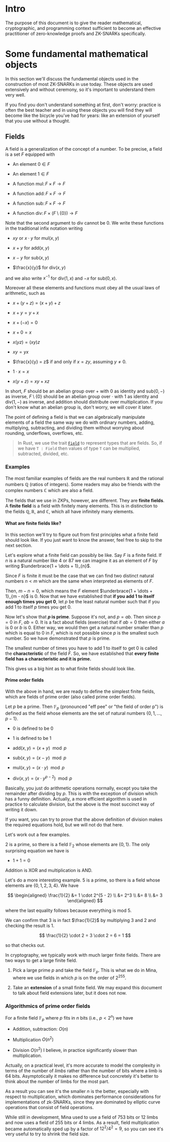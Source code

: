 # Intro

The purpose of this document is to give the reader mathematical, cryptographic, and programming context sufficient to become an effective practitioner of zero-knowledge proofs and ZK-SNARKs specifically.

# Some fundamental mathematical objects

In this section we'll discuss the fundamental objects used in the construction of most ZK-SNARKs in use today. These objects are used extensively and without ceremony, so it's important to understand them very well.

If you find you don't understand something at first, don't worry: practice is often the best teacher and in using these objects you will find they will become like the bicycle you've had for years: like an extension of yourself that you use without a thought.

## Fields

A field is a generalization of the concept of a number. To be precise, a field is a set $F$ equipped with

- An element $0 \in F$

- An element $1 \in F$

- A function $\mathsf{mul} \colon F \times F \to F$

- A function $\mathsf{add} \colon F \times F \to F$

- A function $\mathsf{sub} \colon F \times F \to F$

- A function $\mathsf{div} \colon F \times (F \setminus \{ 0 \}) \to F$

Note that the second argument to $\mathsf{div}$ cannot be $0$. We write these functions in the traditional infix notation writing

- $xy$ or $x \cdot y$ for $\mathsf{mul}(x, y)$

- $x + y$ for $\mathsf{add}(x, y)$

- $x - y$ for $\mathsf{sub}(x, y)$

- $\frac{x}{y}$ for $\mathsf{div}(x, y)$

and we also write $x^{-1}$ for $\mathsf{div}(1, x)$ and $-x$ for $\mathsf{sub}(0, x)$.

Moreover all these elements and functions must obey all the usual laws of arithmetic, such as

- $x + (y + z) = (x + y) + z$

- $x + y = y + x$

- $x + (- x) = 0$

- $x + 0 = x$

- $x (yz) = (x y)z$

- $x y = y x$

- $\frac{x}{y} = z$ if and only if $x = z y$, assuming $y \neq 0$.

- $1 \cdot x = x$

- $x (y + z) = xy + xz$

In short, $F$ should be an abelian group over $+$ with $0$ as identity and $\mathsf{sub}(0, -)$ as inverse, $F \setminus \{0 \}$ should be an abelian group over $\cdot$ with $1$ as identity and $\mathsf{div}(1, -)$ as inverse, and addition should distribute over multiplication. If you don't know what an abelian group is, don't worry, we will cover it later.

The point of defining a field is that we can algebraically manipulate elements of a field the same way we do with ordinary numbers, adding, multiplying, subtracting, and dividing them without worrying about rounding, underflows, overflows, etc.

> In Rust, we use the trait [`Field`](docs.todo) to represent types that are fields. So, if we have `T : Field` then values of type `T` can be multiplied, subtracted, divided, etc.

### Examples

The most familiar examples of fields are the real numbers $\mathbb{R}$ and the rational numbers $\mathbb{Q}$ (ratios of integers). Some readers may also be friends with the complex numbers $\mathbb{C}$ which are also a field.

The fields that we use in ZKPs, however, are different. They are **finite fields**. A **finite field** is a field with finitely many elements. This is in distinction to the fields $\mathbb{Q}, \mathbb{R}$, and $\mathbb{C}$, which all have infinitely many elements.

#### What are finite fields like?

In this section we'll try to figure out from first principles what a finite field should look like. If you just want to know the answer, feel free to skip to the next section.

Let's explore what a finite field can possibly be like. Say $F$ is a finite field. If $n$ is a natural number like $4$ or $87$ we can imagine it as an element of $F$ by writing $\underbrace{1 + \dots + 1}_{n}$.

Since $F$ is finite it must be the case that we can find two distinct natural numbers $n < m$ which are the same when interpreted as elements of $F$.

Then, $m - n = 0$, which means the $F$ element $\underbrace{1 + \dots + 1}_{m - n}$ is $0$. Now that we have established that **if you add $1$ to itself enough times you get $0$**, let $p$ be the least natural number such that if you add $1$ to itself $p$ times you get $0$.

Now let's show that **$p$ is prime**. Suppose it's not, and $p = a b$. Then since $p = 0$ in $F$, $ab = 0$. It is a fact about fields (exercise) that if $a b = 0$ then either $a$ is 0 or $b$ is 0. Either way, we would then get a natural number smaller than $p$ which is equal to $0$ in $F$, which is not possible since $p$ is the smallest such number. So we have demonstrated that $p$ is prime.

The smallest number of times you have to add $1$ to itself to get 0 is called the **characteristic** of the field $F$. So, we have established that **every finite field has a characteristic and it is prime.**

This gives us a big hint as to what finite fields should look like.

#### Prime order fields

With the above in hand, we are ready to define the simplest finite fields, which are fields of prime order (also called prime order fields).

Let $p$ be a prime. Then $\mathbb{F}_p$ (pronounced "eff pee" or "the field of order p") is defined as the field whose elements are the set of natural numbers $\{ 0, 1, \dots, p - 1\}$.

- $0$ is defined to be $0$

- $1$ is defined to be $1$

- $\mathsf{add}(x, y) = (x + y) \mod p$

- $\mathsf{sub}(x, y) = (x - y) \mod p$

- $\mathsf{mul}(x, y) = (x \cdot y) \mod p$

- $\mathsf{div}(x, y) = (x \cdot y^{p - 2}) \mod p$

Basically, you just do arithmetic operations normally, except you take the remainder after dividing by $p$. This is with the exception of division which has a funny definition. Actually, a more efficient algorithm is used in practice to calculate division, but the above is the most succinct way of writing it down.

If you want, you can try to prove that the above definition of division makes the required equations hold, but we will not do that here.

Let's work out a few examples.

2 is a prime, so there is a field $\mathbb{F}_2$ whose elements are $\{ 0, 1 \}$. The only surprising equation we have is

- $1 + 1 = 0$

Addition is XOR and multiplication is AND.

Let's do a more interesting example. 5 is a prime, so there is a field whose elements are $\{0,1,2,3,4\}$. We have

$$
\begin{aligned}
\frac{1}{2} &= 1 \cdot 2^{5 - 2} \\
&= 2^3 \\
&= 8 \\
&= 3
\end{aligned}
$$

where the last equality follows because everything is mod 5.

We can confirm that 3 is in fact $\frac{1}{2}$ by multiplying 3 and 2 and checking the result is 1.

$$
\frac{1}{2} \cdot 2 = 3 \cdot 2 = 6 = 1
$$

so that checks out.

In cryptography, we typically work with much larger finite fields. There are two ways to get a large finite field.

1. Pick a large prime $p$ and take the field $\mathbb{F}_p$. This is what we do in Mina, where we use fields in which $p$ is on the order of $2^{255}$.

2. Take an **extension** of a small finite field. We may expand this document to talk about field extensions later, but it does not now.

### Algorithmics of prime order fields

For a finite field $\mathbb{F}_p$ where $p$ fits in $n$ bits (i.e., $p < 2^n$) we have

- Addition, subtraction: $O(n)$

- Multiplication $O(n^2)$

- Division $O(n^2)$ I believe, in practice significantly slower than multiplication.

Actually, on a practical level, it's more accurate to model the complexity in terms of the number of *limbs* rather than the number of bits where a limb is 64 bits. Asymptotically it makes no difference but concretely it's better to think about the number of limbs for the most part.

As a result you can see it's the smaller $n$ is the better, especially with respect to multiplication, which dominates performance considerations for implementations of zk-SNARKs, since they are dominated by elliptic curve operations that consist of field operations.

While still in development, Mina used to use a field of 753 bits or 12 limbs and now uses a field of 255 bits or 4 limbs. As a result, field multiplication became automatically sped up by a factor of $12^2 / 4^2 = 9$, so you can see it's very useful to try to shrink the field size.


